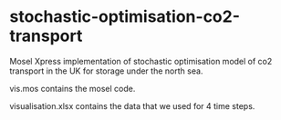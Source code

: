 # stochastic-optimisation-co2-transport
Mosel Xpress implementation of stochastic optimisation model of co2 transport in the UK for storage under the north sea.

vis.mos contains the mosel code. 

visualisation.xlsx contains the data that we used for 4 time steps.
